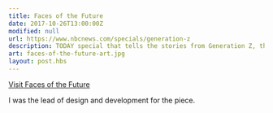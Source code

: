 ```yaml
---
title: Faces of the Future
date: 2017-10-26T13:00:00Z
modified: null
url: https://www.nbcnews.com/specials/generation-z
description: TODAY special that tells the stories from Generation Z, the first wave to enter adulthood following President Trump's election.
art: faces-of-the-future-art.jpg
layout: post.hbs
---
```


[Visit Faces of the Future]({{url}})

I was the lead of design and development for the piece.
